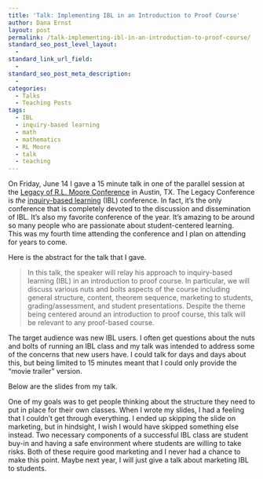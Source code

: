 ```yaml
---
title: 'Talk: Implementing IBL in an Introduction to Proof Course'
author: Dana Ernst
layout: post
permalink: /talk-implementing-ibl-in-an-introduction-to-proof-course/
standard_seo_post_level_layout:
  - 
standard_link_url_field:
  - 
standard_seo_post_meta_description:
  - 
categories:
  - Talks
  - Teaching Posts
tags:
  - IBL
  - inquiry-based learning
  - math
  - mathematics
  - RL Moore
  - talk
  - teaching
---
```

<div class="kcite-section" kcite-section-id="802">
  <p>
    On Friday, June 14 I gave a 15 minute talk in one of the parallel session at the <a href="http://legacyrlmoore.org/events.html">Legacy of R.L. Moore Conference</a> in Austin, TX. The Legacy Conference is <em>the</em> <a href="http://maamathedmatters.blogspot.com/2013/05/what-heck-is-ibl.html">inquiry-based learning</a> (IBL) conference. In fact, it&#8217;s the only conference that is completely devoted to the discussion and dissemination of IBL. It&#8217;s also my favorite conference of the year. It’s amazing to be around so many people who are passionate about student-centered learning.<br /> This was my fourth time attending the conference and I plan on attending for years to come.
  </p>
  
  <p>
    Here is the abstract for the talk that I gave.
  </p>
  
  <blockquote>
    <p>
      In this talk, the speaker will relay his approach to inquiry-based learning (IBL) in an introduction to proof course. In particular, we will discuss various nuts and bolts aspects of the course including general structure, content, theorem sequence, marketing to students, grading/assessment, and student presentations. Despite the theme being centered around an introduction to proof course, this talk will be relevant to any proof-based course.
    </p>
  </blockquote>
  
  <p>
    The target audience was new IBL users. I often get questions about the nuts and bolts of running an IBL class and my talk was intended to address some of the concerns that new users have. I could talk for days and days about this, but being limited to 15 minutes meant that I could only provide the &#8220;movie trailer&#8221; version.
  </p>
  
  <p>
    Below are the slides from my talk.
  </p>
  
  <div>
  </div>
  
  <p>
    One of my goals was to get people thinking about the structure they need to put in place for their own classes. When I wrote my slides, I had a feeling that I couldn&#8217;t get through everything. I ended up skipping the slide on marketing, but in hindsight, I wish I would have skipped something else instead. Two necessary components of a successful IBL class are student buy-in and having a safe environment where students are willing to take risks. Both of these require good marketing and I never had a chance to make this point. Maybe next year, I will just give a talk about marketing IBL to students.
  </p>
  
  <!-- kcite active, but no citations found -->
</div>

<!-- kcite-section 802 -->